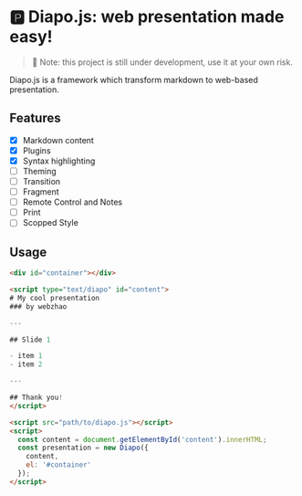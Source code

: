 # :parking: Diapo.js: web presentation made easy!

> :red_circle: Note: this project is still under development, use it at your own risk.

Diapo.js is a framework which transform markdown to web-based presentation.

## Features

- [x] Markdown content
- [x] Plugins
- [x] Syntax highlighting
- [ ] Theming
- [ ] Transition
- [ ] Fragment
- [ ] Remote Control and Notes
- [ ] Print
- [ ] Scopped Style

## Usage

```html
<div id="container"></div>

<script type="text/diapo" id="content">
# My cool presentation
### by webzhao

---

## Slide 1

- item 1
- item 2

---

## Thank you!
</script>

<script src="path/to/diapo.js"></script>
<script>
  const content = document.getElementById('content').innerHTML;
  const presentation = new Diapo({
    content,
    el: '#container'
  });
</script>
```

